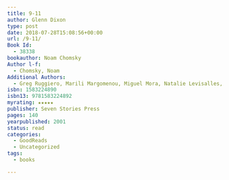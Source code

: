 ```yaml
---
title: 9-11
author: Glenn Dixon
type: post
date: 2018-07-28T15:08:56+00:00
url: /9-11/
Book Id:
  - 38338
bookauthor: Noam Chomsky
Author l-f:
  - Chomsky, Noam
Additional Authors:
  - Greg Ruggiero, Marili Margomenou, Miguel Mora, Natalie Levisalles, Il Manifesto, Hartford Courant, David Barsamian, Radio B92, Elise Fried, Peter Kreysler, Gionarle del Popolo, Michael Albert
isbn: 1583224890
isbn13: 9781583224892
myrating: ★★★★★
publisher: Seven Stories Press
pages: 140
yearpublished: 2001
status: read
categories:
  - GoodReads
  - Uncategorized
tags:
  - books

---
```

